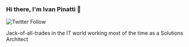 ### Hi there, I'm Ivan Pinatti 👋

![Twitter Follow](https://img.shields.io/twitter/follow/ivan_pinatti?logo=twitter&style=for-the-badge)

Jack-of-all-trades in the IT world working most of the time as a Solutions Architect
